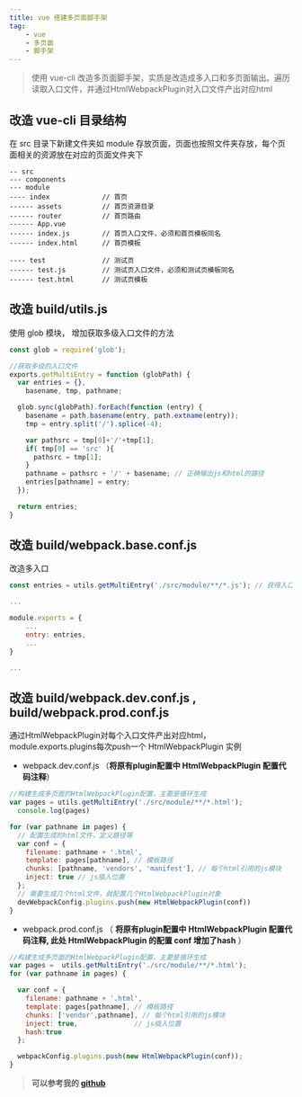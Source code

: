 ```yaml
---
title: vue 搭建多页面脚手架
tag: 
	- vue
	- 多页面
	- 脚手架
---
```


> 使用 vue-cli 改造多页面脚手架，实质是改造成多入口和多页面输出。遍历读取入口文件，并通过HtmlWebpackPlugin对入口文件产出对应html

## 改造 vue-cli 目录结构

在 src 目录下新建文件夹如 module 存放页面，页面也按照文件夹存放，每个页面相关的资源放在对应的页面文件夹下

<!--more-->

~~~
-- src
--- components
--- module
---- index             // 首页
------ assets          // 首页资源目录
------ router          // 首页路由
------ App.vue
------ index.js        // 首页入口文件，必须和首页模板同名
------ index.html      // 首页模板

---- test              // 测试页
------ test.js         // 测试页入口文件，必须和测试页模板同名
------ test.html       // 测试页模板
~~~ 

## 改造 build/utils.js

使用 glob 模块， 增加获取多级入口文件的方法

```javascript
const glob = require('glob');

//获取多级的入口文件
exports.getMultiEntry = function (globPath) {
  var entries = {},
    basename, tmp, pathname;

  glob.sync(globPath).forEach(function (entry) {
    basename = path.basename(entry, path.extname(entry));
    tmp = entry.split('/').splice(-4);

    var pathsrc = tmp[0]+'/'+tmp[1];
    if( tmp[0] == 'src' ){
      pathsrc = tmp[1];
    }
    pathname = pathsrc + '/' + basename; // 正确输出js和html的路径
    entries[pathname] = entry;
  });

  return entries;
}
```

## 改造 build/webpack.base.conf.js

改造多入口

```javascript
const entries = utils.getMultiEntry('./src/module/**/*.js'); // 获得入口js文件

...

module.exports = {
    ...
    entry: entries,
    ...
}

...
```

## 改造 build/webpack.dev.conf.js , build/webpack.prod.conf.js

通过HtmlWebpackPlugin对每个入口文件产出对应html，module.exports.plugins每次push一个 HtmlWebpackPlugin 实例

- webpack.dev.conf.js （**将原有plugin配置中 HtmlWebpackPlugin 配置代码注释**）

```javascript
//构建生成多页面的HtmlWebpackPlugin配置，主要是循环生成
var pages = utils.getMultiEntry('./src/module/**/*.html');
  console.log(pages)

for (var pathname in pages) {
  // 配置生成的html文件，定义路径等
  var conf = {
    filename: pathname + '.html',
    template: pages[pathname], // 模板路径
    chunks: [pathname, 'vendors', 'manifest'], // 每个html引用的js模块
    inject: true // js插入位置
  };
  // 需要生成几个html文件，就配置几个HtmlWebpackPlugin对象 
  devWebpackConfig.plugins.push(new HtmlWebpackPlugin(conf))
}
```

- webpack.prod.conf.js （ **将原有plugin配置中 HtmlWebpackPlugin 配置代码注释, 此处 HtmlWebpackPlugin 的配置 conf 增加了hash** ）

```javascript
//构建生成多页面的HtmlWebpackPlugin配置，主要是循环生成
var pages =  utils.getMultiEntry('./src/module/**/*.html');
for (var pathname in pages) {

  var conf = {
    filename: pathname + '.html',
    template: pages[pathname], // 模板路径
    chunks: ['vendor',pathname], // 每个html引用的js模块
    inject: true,              // js插入位置
    hash:true
  };

  webpackConfig.plugins.push(new HtmlWebpackPlugin(conf));
}
```

> **可以参考我的 [github](https://github.com/jhgrrewq/vue-cli-multi)**